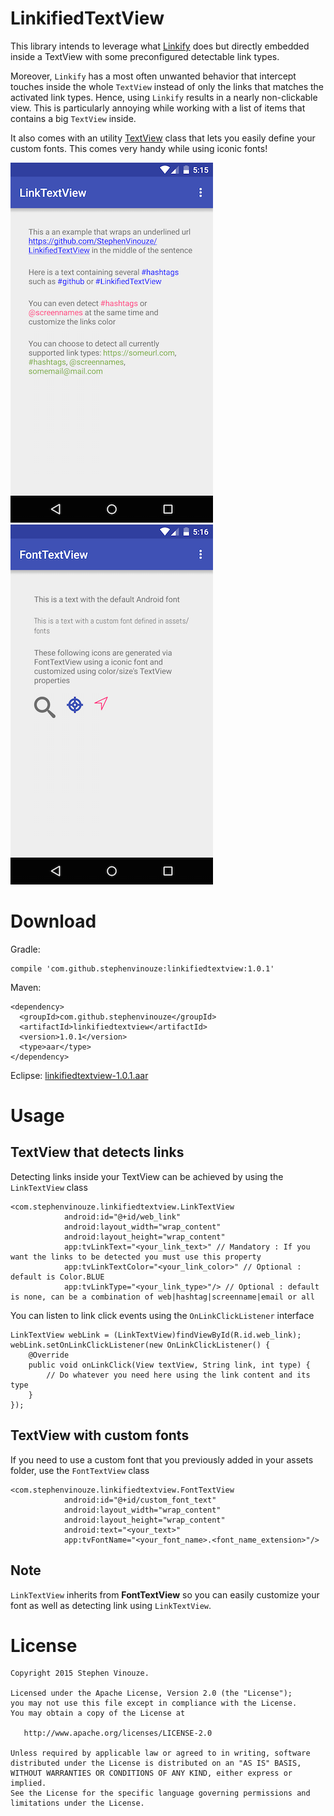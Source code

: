 # LinkifiedTextView
This library intends to leverage what [Linkify](http://developer.android.com/reference/android/text/util/Linkify.html) does but directly embedded inside a TextView with some preconfigured detectable link types.

Moreover, `Linkify` has a most often unwanted behavior that intercept touches inside the whole `TextView` instead of only the links that matches the activated link types. Hence, using `Linkify` results in a nearly non-clickable view. This is particularly annoying while working with a list of items that contains a big `TextView` inside.

It also comes with an utility [TextView](http://developer.android.com/reference/android/widget/TextView.html) class that lets you easily define your custom fonts. This comes very handy while using iconic fonts!

![alt tag](images/link_text_view.png)
![alt tag](images/font_text_view.png)

# Download

Gradle:

```
compile 'com.github.stephenvinouze:linkifiedtextview:1.0.1'
```

Maven:

```
<dependency>
  <groupId>com.github.stephenvinouze</groupId>
  <artifactId>linkifiedtextview</artifactId>
  <version>1.0.1</version>
  <type>aar</type>
</dependency>
```

Eclipse: [linkifiedtextview-1.0.1.aar](https://github.com/StephenVinouze/LinkifiedTextView/releases/download/1.0.1/linkifiedtextview-1.0.1.aar)

# Usage

## TextView that detects links
Detecting links inside your TextView can be achieved by using the `LinkTextView` class

```
<com.stephenvinouze.linkifiedtextview.LinkTextView
            android:id="@+id/web_link"
            android:layout_width="wrap_content"
            android:layout_height="wrap_content"
            app:tvLinkText="<your_link_text>" // Mandatory : If you want the links to be detected you must use this property
            app:tvLinkTextColor="<your_link_color>" // Optional : default is Color.BLUE
            app:tvLinkType="<your_link_type>"/> // Optional : default is none, can be a combination of web|hashtag|screenname|email or all
```
You can listen to link click events using the `OnLinkClickListener` interface

```
LinkTextView webLink = (LinkTextView)findViewById(R.id.web_link);
webLink.setOnLinkClickListener(new OnLinkClickListener() {
    @Override
    public void onLinkClick(View textView, String link, int type) {
        // Do whatever you need here using the link content and its type
    }
});
```

## TextView with custom fonts
If you need to use a custom font that you previously added in your assets folder, use the `FontTextView` class

```
<com.stephenvinouze.linkifiedtextview.FontTextView
            android:id="@+id/custom_font_text"
            android:layout_width="wrap_content"
            android:layout_height="wrap_content"
            android:text="<your_text>"
            app:tvFontName="<your_font_name>.<font_name_extension>"/>
```

## Note
`LinkTextView` inherits from **FontTextView** so you can easily customize your font as well as detecting link using `LinkTextView`.

# License

```
Copyright 2015 Stephen Vinouze.

Licensed under the Apache License, Version 2.0 (the "License");
you may not use this file except in compliance with the License.
You may obtain a copy of the License at

   http://www.apache.org/licenses/LICENSE-2.0

Unless required by applicable law or agreed to in writing, software
distributed under the License is distributed on an "AS IS" BASIS,
WITHOUT WARRANTIES OR CONDITIONS OF ANY KIND, either express or implied.
See the License for the specific language governing permissions and
limitations under the License.
```
